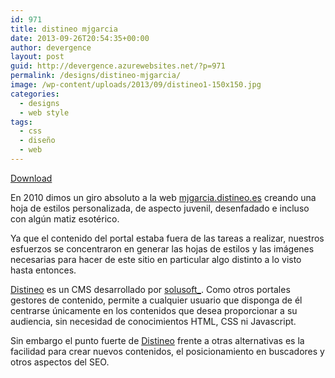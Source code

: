 ```yaml
---
id: 971
title: distineo mjgarcia
date: 2013-09-26T20:54:35+00:00
author: devergence
layout: post
guid: http://devergence.azurewebsites.net/?p=971
permalink: /designs/distineo-mjgarcia/
image: /wp-content/uploads/2013/09/distineo1-150x150.jpg
categories:
  - designs
  - web style
tags:
  - css
  - diseño
  - web
---
```

<div class="postlinks">
  <a class="headerweb" href="#" target="_blank" rel="nofollow">Download</a>
</div>

En 2010 dimos un giro absoluto a la web [mjgarcia.distineo.es](# "mjgarcia.distineo.es") creando una hoja de estilos personalizada, de aspecto juvenil, desenfadado e incluso con algún matiz esotérico.

Ya que el contenido del portal estaba fuera de las tareas a realizar, nuestros esfuerzos se concentraron en generar las hojas de estilos y las imágenes necesarias para hacer de este sitio en particular algo distinto a lo visto hasta entonces.

<div class="more">
</div>

<!--more-->

[Distineo](http://www.distineo.es/ "Distineo") es un CMS desarrollado por [solusoft_](http://www.solusoft.es/ "solusoft"). Como otros portales gestores de contenido, permite a cualquier usuario que disponga de él centrarse únicamente en los contenidos que desea proporcionar a su audiencia, sin necesidad de conocimientos HTML, CSS ni Javascript.

Sin embargo el punto fuerte de [Distineo](http://www.distineo.es/ "Distineo") frente a otras alternativas es la facilidad para crear nuevos contenidos, el posicionamiento en buscadores y otros aspectos del SEO.